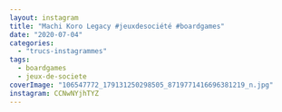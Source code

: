 ```yaml
---
layout: instagram
title: "Machi Koro Legacy #jeuxdesociété #boardgames"
date: "2020-07-04"
categories: 
  - "trucs-instagrammes"
tags: 
  - boardgames
  - jeux-de-societe
coverImage: "106547772_179131250298505_8719771416696381219_n.jpg"
instagram: CCNwNYjhTYZ
---
```

